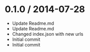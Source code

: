 
0.1.0 / 2014-07-28
==================

  * Update Readme.md
  * Update Readme.md
  * Changed index.json with new urls
  * Initial commit
  * Initial commit
